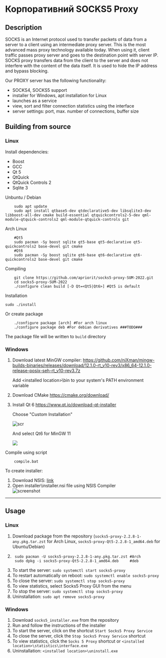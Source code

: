 # Корпоративний SOCKS5 Proxy
## Description
SOCKS is an Internet protocol used to transfer packets of data from a server to a client using an intermediate proxy server. This is the most advanced mass proxy technology available today. When using it, client traffic passes proxy server and goes to the destination point with server IP. SOCKS proxy transfers data from the client to the server and does not interfere with the content of the data itself. It is used to hide the IP address and bypass blocking.

Our PROXY server has the following functionality:
- SOCKS4, SOCKS5 support
- installer for Windows, apt installation for Linux
- launches as a service
- view, sort and filter connection statistics using the interface
- server settings: port, max. number of connections, buffer size

## Building from source

### Linux 
Install dependencies: 
- Boost
- GCC 
- Qt 5
- QtQuick
- QtQuick Controls 2
- Sqlite 3

Unbuntu / Debian
```
    sudo apt update
    sudo apt install qtbase5-dev qtdeclarative5-dev libsqlite3-dev libboost-all-dev cmake build-essential qtquickcontrols2-5-dev qml-module-qtquick-controls2 qml-module-qtquick-controls git
```

Arch Linux

```
    #Qt5
    sudo pacman -Sy boost sqlite qt5-base qt5-declarative qt5-quickcontrols2 base-devel git cmake
    #Qt6
    sudo pacman -Sy boost sqlite qt6-base qt6-declarative qt6-quickcontrols2 base-devel git cmake
```

Compiling
```
    git clone https://github.com/apriorit/socks5-proxy-SUM-2022.git
    cd socks5-proxy-SUM-2022
    ./configure clean build [-D Qt=<Qt5|Qt6>] #Qt5 is default
```

Installation

`sudo ./install`

Or create package
```
    ./configure package [arch] #For arch linux
    ./configure package deb #For debian derivatives ###TODO###
```

The package file will be written to `build` directory

### Windows
1. Download latest MinGW compiler: 
    https://github.com/niXman/mingw-builds-binaries/releases/download/12.1.0-rt_v10-rev3/x86_64-12.1.0-release-posix-seh-rt_v10-rev3.7z
    
    Add \<installed location\>\bin to your system's PATH environment variable
    
2. Download CMake
    https://cmake.org/download/
    
3. Install Qt 6
    https://www.qt.io/download-qt-installer 
    
    Choose "Custom Installation"
    
    ![scr](https://imgur.com/J6C2sfd.png)
    
    And select Qt6 for MinGW 11
    
    ![](https://imgur.com/j58pYoe.png)
    
Compile using script
```
    compile.bat
```

To create installer:

1. Download NSIS: [link](https://nsis.sourceforge.io/Download)
2. Open installer\\installer.nsi file using NSIS Compiler<br>
![screenshot](https://imgur.com/X6sa19x.png)

---
## Usage

### Linux
1. Download package from the repository (```socks5-proxy-2.2.8-1-any.pkg.tar.zst``` for Arch Linux, ```socks5-proxy-Qt5-2.2.8-1_amd64.deb``` for Ubuntu/Debian)
2. ```
    sudo pacman -U socks5-proxy-2.2.8-1-any.pkg.tar.zst #Arch
    sudo dpkg -i socks5-proxy-Qt5-2.2.8-1_amd64.deb 	#deb
   ```
3. To start the server: ```sudo systemctl start socks5-proxy```
4. To restart automatically on reboot: ```sudo systemctl enable socks5-proxy```
5. To close the server: ```sudo systemctl stop socks5-proxy```
6. To view statistics, select Socks5 Proxy GUI from the menu
7. To stop the server: ```sudo systemctl stop socks5-proxy```
8. Uninstallation: ```sudo apt remove socks5-proxy```

### Windows
1. Download ```socks5_installer.exe``` from the repository
2. Run and follow the instructions of the installer
3. To start the server, click on the shortcut ```Start Socks5 Proxy Service```
4. To close the server, click the ```Stop Socks5 Proxy Service``` shortcut
5. To view statistics, click the ```Socks 5 Proxy``` shortcut or ```<installed location>\statistics\interface.exe```
6. Uninstallation: ```<installed location>\uninstall.exe```
